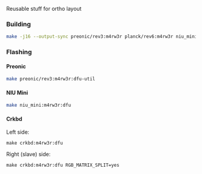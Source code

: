 Reusable stuff for ortho layout

### Building

```bash
make -j16 --output-sync preonic/rev3:m4rw3r planck/rev6:m4rw3r niu_mini:m4rw3r crkbd:m4rw3r
```

### Flashing

#### Preonic

```bash
make preonic/rev3:m4rw3r:dfu-util
```

#### NIU Mini

```bash
make niu_mini:m4rw3r:dfu
```

#### Crkbd

Left side:

```
make crkbd:m4rw3r:dfu
```

Right (slave) side:

```
make crkbd:m4rw3r:dfu RGB_MATRIX_SPLIT=yes
```
